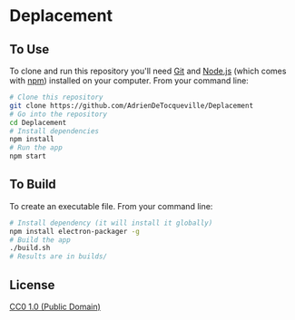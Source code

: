 # Deplacement

## To Use

To clone and run this repository you'll need [Git](https://git-scm.com) and [Node.js](https://nodejs.org/en/download/) (which comes with [npm](http://npmjs.com)) installed on your computer. From your command line:

```bash
# Clone this repository
git clone https://github.com/AdrienDeTocqueville/Deplacement
# Go into the repository
cd Deplacement
# Install dependencies
npm install
# Run the app
npm start
```

## To Build

To create an executable file.
From your command line:

```bash
# Install dependency (it will install it globally)
npm install electron-packager -g
# Build the app
./build.sh
# Results are in builds/
```

## License

[CC0 1.0 (Public Domain)](LICENSE.md)
